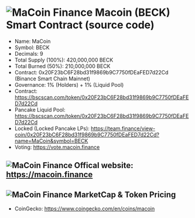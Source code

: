 # ![MaCoin Finance](https://avatars.githubusercontent.com/u/88099572?s=20&v=4) Macoin (BECK) Smart Contract (source code)
- Name: MaCoin
- Symbol: BECK
- Decimals: 9
- Total Supply (100%): 420,000,000 BECK
- Total Burned  (50%): 210,000,000 BECK
- Contract: 0x20F23bC6F28bd31f9869b9C7750fDEaFED7d22Cd (Binance Smart Chain Mainnet)
- Governance: 1% (Holders) + 1% (Liquid Pool)
- Contract: https://bscscan.com/token/0x20F23bC6F28bd31f9869b9C7750fDEaFED7d22Cd
- Pancake Liquid Pool: https://bscscan.com/token/0x20F23bC6F28bd31f9869b9C7750fDEaFED7d22Cd
- Locked (Locked Pancake LPs): https://team.finance/view-coin/0x20F23bC6F28bd31f9869b9C7750fDEaFED7d22Cd?name=MaCoin&symbol=BECK
- Voting: https://vote.macoin.finance

## ![MaCoin Finance](https://avatars.githubusercontent.com/u/88099572?s=20&v=4) Offical website: https://macoin.finance

## ![MaCoin Finance](https://avatars.githubusercontent.com/u/88099572?s=20&v=4) MarketCap & Token Pricing
- CoinGecko: https://www.coingecko.com/en/coins/macoin

